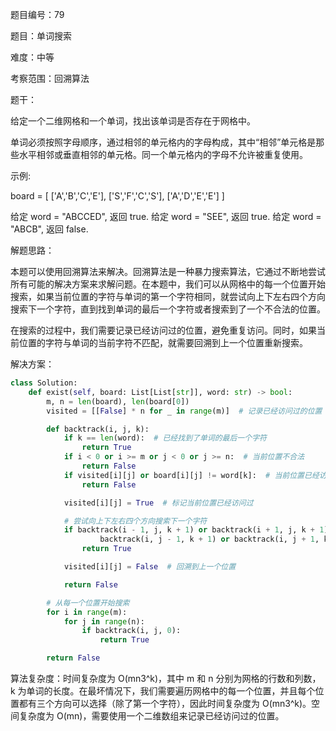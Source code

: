 题目编号：79

题目：单词搜索

难度：中等

考察范围：回溯算法

题干：

给定一个二维网格和一个单词，找出该单词是否存在于网格中。

单词必须按照字母顺序，通过相邻的单元格内的字母构成，其中“相邻”单元格是那些水平相邻或垂直相邻的单元格。同一个单元格内的字母不允许被重复使用。

示例:

board =
[
  ['A','B','C','E'],
  ['S','F','C','S'],
  ['A','D','E','E']
]

给定 word = "ABCCED", 返回 true.
给定 word = "SEE", 返回 true.
给定 word = "ABCB", 返回 false.

解题思路：

本题可以使用回溯算法来解决。回溯算法是一种暴力搜索算法，它通过不断地尝试所有可能的解决方案来求解问题。在本题中，我们可以从网格中的每一个位置开始搜索，如果当前位置的字符与单词的第一个字符相同，就尝试向上下左右四个方向搜索下一个字符，直到找到单词的最后一个字符或者搜索到了一个不合法的位置。

在搜索的过程中，我们需要记录已经访问过的位置，避免重复访问。同时，如果当前位置的字符与单词的当前字符不匹配，就需要回溯到上一个位置重新搜索。

解决方案：

```python
class Solution:
    def exist(self, board: List[List[str]], word: str) -> bool:
        m, n = len(board), len(board[0])
        visited = [[False] * n for _ in range(m)]  # 记录已经访问过的位置

        def backtrack(i, j, k):
            if k == len(word):  # 已经找到了单词的最后一个字符
                return True
            if i < 0 or i >= m or j < 0 or j >= n:  # 当前位置不合法
                return False
            if visited[i][j] or board[i][j] != word[k]:  # 当前位置已经访问过或者当前字符不匹配
                return False

            visited[i][j] = True  # 标记当前位置已经访问过

            # 尝试向上下左右四个方向搜索下一个字符
            if backtrack(i - 1, j, k + 1) or backtrack(i + 1, j, k + 1) or \
                    backtrack(i, j - 1, k + 1) or backtrack(i, j + 1, k + 1):
                return True

            visited[i][j] = False  # 回溯到上一个位置

            return False

        # 从每一个位置开始搜索
        for i in range(m):
            for j in range(n):
                if backtrack(i, j, 0):
                    return True

        return False
```

算法复杂度：时间复杂度为 O(mn3^k)，其中 m 和 n 分别为网格的行数和列数，k 为单词的长度。在最坏情况下，我们需要遍历网格中的每一个位置，并且每个位置都有三个方向可以选择（除了第一个字符），因此时间复杂度为 O(mn3^k)。空间复杂度为 O(mn)，需要使用一个二维数组来记录已经访问过的位置。